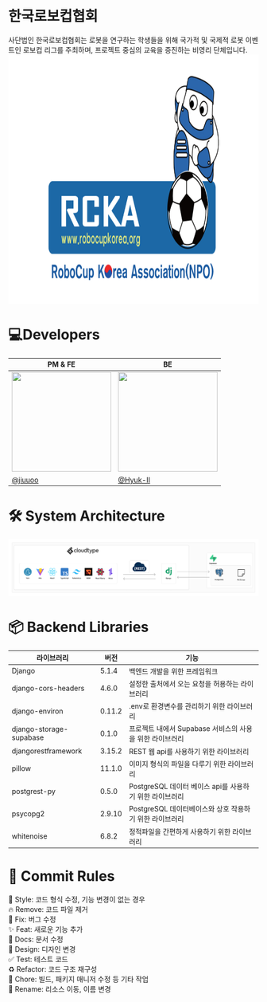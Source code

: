 # 한국로보컵협회
사단법인 한국로보컵협회는 로봇을 연구하는 학생들을 위해 국가적 및 국제적 로봇 이벤트인 로보컵 리그를 주최하며, 프로젝트 중심의 교육을 증진하는 비영리 단체입니다.  
<img src="./readme/rcka-banner.jpg" height="500" >
# 💻Developers
|PM & FE|BE|
|-|-|
|<img src="https://avatars.githubusercontent.com/u/90130563?v=4" width="200" height="200" >|<img src="https://avatars.githubusercontent.com/u/107346845?v=4" width="200" height="200" >|
|[@jiuuoo](https://github.com/JIUUOO)|[@Hyuk-II](https://github.com/Hyuk-II)|
# 🛠️ System Architecture
![sysytem](./readme/system-architecture.png)
# 📦 Backend Libraries
|라이브러리|버전|기능|
|-|-|-|
|Django|5.1.4|백엔드 개발을 위한 프레임워크|
|django-cors-headers|4.6.0|설정한 출처에서 오는 요청을 허용하는 라이브러리|
|django-environ|0.11.2|.env로 환경변수를 관리하기 위한 라이브러리|
|django-storage-supabase|0.1.0|프로젝트 내에서 Supabase 서비스의 사용을 위한 라이브러리|
|djangorestframework|3.15.2|REST 웹 api를 사용하기 위한 라이브러리|
|pillow|11.1.0|이미지 형식의 파일을 다루기 위한 라이브러리|
|postgrest-py|0.5.0|PostgreSQL 데이터 베이스 api를 사용하기 위한 라이브러리|
|psycopg2|2.9.10|PostgreSQL 데이터베이스와 상호 작용하기 위한 라이브러리|
|whitenoise|6.8.2|정적파일을 간편하게 사용하기 위한 라이브러리|


# 🎯 Commit Rules  
🎨 Style: 코드 형식 수정, 기능 변경이 없는 경우  
🔥 Remove: 코드 파일 제거  
🐛 Fix: 버그 수정  
✨ Feat: 새로운 기능 추가  
📝 Docs: 문서 수정  
💄 Design: 디자인 변경  
✅ Test: 테스트 코드  
♻️ Refactor: 코드 구조 재구성  
🔧 Chore: 빌드, 패키지 매니저 수정 등 기타 작업  
🚚 Rename: 리소스 이동, 이름 변경
